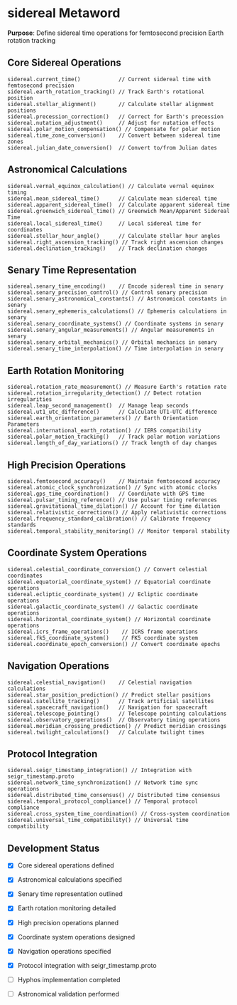 # sidereal Metaword

**Purpose**: Define sidereal time operations for femtosecond precision Earth rotation tracking

## Core Sidereal Operations

```hyphos
sidereal.current_time()            // Current sidereal time with femtosecond precision
sidereal.earth_rotation_tracking() // Track Earth's rotational position
sidereal.stellar_alignment()       // Calculate stellar alignment positions
sidereal.precession_correction()   // Correct for Earth's precession
sidereal.nutation_adjustment()     // Adjust for nutation effects
sidereal.polar_motion_compensation() // Compensate for polar motion
sidereal.time_zone_conversion()    // Convert between sidereal time zones
sidereal.julian_date_conversion()  // Convert to/from Julian dates
```

## Astronomical Calculations

```hyphos
sidereal.vernal_equinox_calculation() // Calculate vernal equinox timing
sidereal.mean_sidereal_time()      // Calculate mean sidereal time
sidereal.apparent_sidereal_time()  // Calculate apparent sidereal time
sidereal.greenwich_sidereal_time() // Greenwich Mean/Apparent Sidereal Time
sidereal.local_sidereal_time()     // Local sidereal time for coordinates
sidereal.stellar_hour_angle()      // Calculate stellar hour angles
sidereal.right_ascension_tracking() // Track right ascension changes
sidereal.declination_tracking()    // Track declination changes
```

## Senary Time Representation

```hyphos
sidereal.senary_time_encoding()    // Encode sidereal time in senary
sidereal.senary_precision_control() // Control senary precision
sidereal.senary_astronomical_constants() // Astronomical constants in senary
sidereal.senary_ephemeris_calculations() // Ephemeris calculations in senary
sidereal.senary_coordinate_systems() // Coordinate systems in senary
sidereal.senary_angular_measurements() // Angular measurements in senary
sidereal.senary_orbital_mechanics() // Orbital mechanics in senary
sidereal.senary_time_interpolation() // Time interpolation in senary
```

## Earth Rotation Monitoring

```hyphos
sidereal.rotation_rate_measurement() // Measure Earth's rotation rate
sidereal.rotation_irregularity_detection() // Detect rotation irregularities
sidereal.leap_second_management()  // Manage leap seconds
sidereal.ut1_utc_difference()      // Calculate UT1-UTC difference
sidereal.earth_orientation_parameters() // Earth Orientation Parameters
sidereal.international_earth_rotation() // IERS compatibility
sidereal.polar_motion_tracking()   // Track polar motion variations
sidereal.length_of_day_variations() // Track length of day changes
```

## High Precision Operations

```hyphos
sidereal.femtosecond_accuracy()    // Maintain femtosecond accuracy
sidereal.atomic_clock_synchronization() // Sync with atomic clocks
sidereal.gps_time_coordination()   // Coordinate with GPS time
sidereal.pulsar_timing_reference() // Use pulsar timing references
sidereal.gravitational_time_dilation() // Account for time dilation
sidereal.relativistic_corrections() // Apply relativistic corrections
sidereal.frequency_standard_calibration() // Calibrate frequency standards
sidereal.temporal_stability_monitoring() // Monitor temporal stability
```

## Coordinate System Operations

```hyphos
sidereal.celestial_coordinate_conversion() // Convert celestial coordinates
sidereal.equatorial_coordinate_system() // Equatorial coordinate operations
sidereal.ecliptic_coordinate_system() // Ecliptic coordinate operations
sidereal.galactic_coordinate_system() // Galactic coordinate operations
sidereal.horizontal_coordinate_system() // Horizontal coordinate operations
sidereal.icrs_frame_operations()    // ICRS frame operations
sidereal.fk5_coordinate_system()    // FK5 coordinate system
sidereal.coordinate_epoch_conversion() // Convert coordinate epochs
```

## Navigation Operations

```hyphos
sidereal.celestial_navigation()    // Celestial navigation calculations
sidereal.star_position_prediction() // Predict stellar positions
sidereal.satellite_tracking()      // Track artificial satellites
sidereal.spacecraft_navigation()   // Navigation for spacecraft
sidereal.telescope_pointing()      // Telescope pointing calculations
sidereal.observatory_operations()  // Observatory timing operations
sidereal.meridian_crossing_prediction() // Predict meridian crossings
sidereal.twilight_calculations()   // Calculate twilight times
```

## Protocol Integration

```hyphos
sidereal.seigr_timestamp_integration() // Integration with seigr_timestamp.proto
sidereal.network_time_synchronization() // Network time sync operations
sidereal.distributed_time_consensus() // Distributed time consensus
sidereal.temporal_protocol_compliance() // Temporal protocol compliance
sidereal.cross_system_time_coordination() // Cross-system coordination
sidereal.universal_time_compatibility() // Universal time compatibility
```

## Development Status

- [x] Core sidereal operations defined
- [x] Astronomical calculations specified
- [x] Senary time representation outlined
- [x] Earth rotation monitoring detailed
- [x] High precision operations planned
- [x] Coordinate system operations designed
- [x] Navigation operations specified
- [x] Protocol integration with seigr_timestamp.proto
- [ ] Hyphos implementation completed
- [ ] Astronomical validation performed

